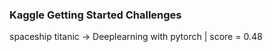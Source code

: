 ### Kaggle Getting Started Challenges

spaceship titanic -> Deeplearning with pytorch | score = 0.48
